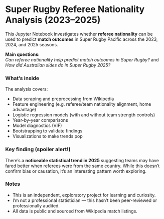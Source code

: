 # Super Rugby Referee Nationality Analysis (2023–2025)

This Jupyter Notebook investigates whether **referee nationality** can be used to predict **match outcomes** in Super Rugby Pacific across the 2023, 2024, and 2025 seasons.

**Main questions:**  
*Can referee nationality help predict match outcomes in Super Rugby?*
and
*How did Australian sides do in Super Rugby 2025?*

### What’s inside
The analysis covers:
- Data scraping and preprocessing from Wikipedia
- Feature engineering (e.g. referee/team nationality alignment, home advantage)
- Logistic regression models (with and without team strength controls)
- Year-by-year comparisons
- Model diagnostics (VIF)
- Bootstrapping to validate findings
- Visualizations to make trends pop

### Key finding (spoiler alert!)
There’s a **noticeable statistical trend in 2025** suggesting teams may have fared better when referees were from the same country. While this doesn’t confirm bias or causation, it’s an interesting pattern worth exploring.

### Notes
- This is an independent, exploratory project for learning and curiosity.
- I’m not a professional statistician — this hasn’t been peer-reviewed or professionally audited.
- All data is public and sourced from Wikipedia match listings.
